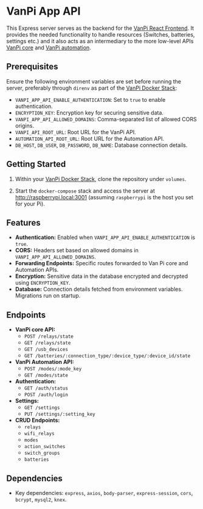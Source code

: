 # VanPi App API

This Express server serves as the backend for the [VanPi React Frontend](https://github.com/coconup/vanpi-react). It provides the needed functionality to handle resources (Switches, batteries, settings etc.) and it also acts as an intermediary to the more low-level APIs [VanPi core](https://github.com/coconup/vanpi-core-api) and [VanPi automation](https://github.com/coconup/vanpi-automation-api).

## Prerequisites

Ensure the following environment variables are set before running the server, preferably through `direnv` as part of the [VanPi Docker Stack](https://github.com/coconup/vanpi-docker-stack):

* `VANPI_APP_API_ENABLE_AUTHENTICATION`: Set to `true` to enable authentication.
* `ENCRYPTION_KEY`: Encryption key for securing sensitive data.
* `VANPI_APP_API_ALLOWED_DOMAINS`: Comma-separated list of allowed CORS origins.
* `VANPI_API_ROOT_URL`: Root URL for the VanPi API.
* `AUTOMATION_API_ROOT_URL`: Root URL for the Automation API.
* `DB_HOST`, `DB_USER`, `DB_PASSWORD`, `DB_NAME`: Database connection details.

## Getting Started

1. Within your [VanPi Docker Stack](https://github.com/coconup/vanpi-docker-stack), clone the repository under `volumes`.

2. Start the `docker-compose` stack and access the server at http://raspberrypi.local:3001 (assuming `raspberrypi` is the host you set for your Pi).

## Features

* **Authentication:** Enabled when `VANPI_APP_API_ENABLE_AUTHENTICATION` is `true`.
* **CORS:** Headers set based on allowed domains in `VANPI_APP_API_ALLOWED_DOMAINS`.
* **Forwarding Endpoints:** Specific routes forwarded to Van Pi core and Automation APIs.
* **Encryption:** Sensitive data in the database encrypted and decrypted using `ENCRYPTION_KEY`.
* **Database:** Connection details fetched from environment variables. Migrations run on startup.

## Endpoints

* **VanPi core API:**
  * `POST /relays/state`
  * `GET /relays/state`
  * `GET /usb_devices`
  * `GET /batteries/:connection_type/:device_type/:device_id/state`
* **VanPi Automation API:**
  * `POST /modes/:mode_key`
  * `GET /modes/state`
* **Authentication:**
  * `GET /auth/status`
  * `POST /auth/login`
* **Settings:**
  * `GET /settings`
  * `PUT /settings/:setting_key`
* **CRUD Endpoints:**
  * `relays`
  * `wifi_relays`
  * `modes`
  * `action_switches`
  * `switch_groups`
  * `batteries`

## Dependencies

* Key dependencies: `express`, `axios`, `body-parser`, `express-session`, `cors`, `bcrypt`, `mysql2`, `knex`.